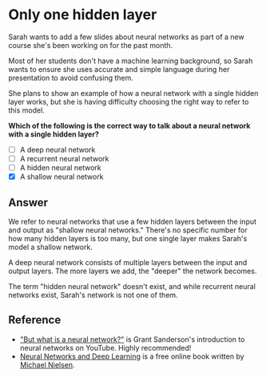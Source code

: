 # Only one hidden layer

Sarah wants to add a few slides about neural networks as part of a new course she's been working on for the past month.

Most of her students don't have a machine learning background, so Sarah wants to ensure she uses accurate and simple language during her presentation to avoid confusing them.

She plans to show an example of how a neural network with a single hidden layer works, but she is having difficulty choosing the right way to refer to this model.

**Which of the following is the correct way to talk about a neural network with a single hidden layer?**

- [ ] A deep neural network
- [ ] A recurrent neural network
- [ ] A hidden neural network
- [x] A shallow neural network

## Answer

We refer to neural networks that use a few hidden layers between the input and output as "shallow neural networks." There's no specific number for how many hidden layers is too many, but one single layer makes Sarah's model a shallow network.

A deep neural network consists of multiple layers between the input and output layers. The more layers we add, the "deeper" the network becomes.

The term "hidden neural network" doesn't exist, and while recurrent neural networks exist, Sarah's network is not one of them.

## Reference

- ["But what is a neural network?"](https://www.youtube.com/watch?v=aircAruvnKk) is Grant Sanderson's introduction to neural networks on YouTube. Highly recommended!
- [Neural Networks and Deep Learning](http://neuralnetworksanddeeplearning.com/index.html) is a free online book written by [Michael Nielsen](https://twitter.com/michael_nielsen).
